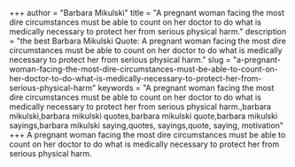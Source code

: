 +++
author = "Barbara Mikulski"
title = "A pregnant woman facing the most dire circumstances must be able to count on her doctor to do what is medically necessary to protect her from serious physical harm."
description = "the best Barbara Mikulski Quote: A pregnant woman facing the most dire circumstances must be able to count on her doctor to do what is medically necessary to protect her from serious physical harm."
slug = "a-pregnant-woman-facing-the-most-dire-circumstances-must-be-able-to-count-on-her-doctor-to-do-what-is-medically-necessary-to-protect-her-from-serious-physical-harm"
keywords = "A pregnant woman facing the most dire circumstances must be able to count on her doctor to do what is medically necessary to protect her from serious physical harm.,barbara mikulski,barbara mikulski quotes,barbara mikulski quote,barbara mikulski sayings,barbara mikulski saying,quotes, sayings,quote, saying, motivation"
+++
A pregnant woman facing the most dire circumstances must be able to count on her doctor to do what is medically necessary to protect her from serious physical harm.

